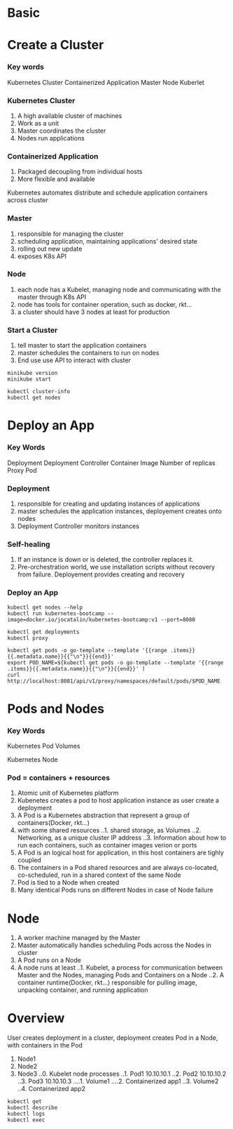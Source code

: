 Basic
===

# Create a Cluster

### Key words

Kubernetes Cluster
Containerized Application
Master
Node
Kuberlet

### Kubernetes Cluster
1. A high available cluster of machines
2. Work as a unit
3. Master coordinates the cluster
4. Nodes run applications

### Containerized Application 
1. Packaged decoupling from individual hosts
2. More flexible and available

Kubernetes automates distribute and schedule application containers across cluster

### Master
1. responsible for managing the cluster
2. scheduling application, maintaining applications' desired state
3. rolling out new update
4. exposes K8s API

### Node
1. each node has a Kubelet, managing node and communicating with the master through K8s API
2. node has tools for container operation, such as docker, rkt...
3. a cluster should have 3 nodes at least for production

### Start a Cluster
1. tell master to start the application containers
2. master schedules the containers to run on nodes
3. End use use API to interact with cluster

```
minikube version
minikube start

kubectl cluster-info
kubectl get nodes
```

# Deploy an App

### Key Words

Deployment
Deployment Controller
Container Image
Number of replicas
Proxy
Pod

### Deployment
1. responsible for creating and updating instances of applications
2. master schedules the application instances, deployement creates onto nodes
3. Deployment Controller monitors instances

### Self-healing
1. If an instance is down or is deleted, the controller replaces it.
2. Pre-orchestration world, we use installation scripts without recovery from failure. Deployement provides creating and recovery

### Deploy an App

```
kubectl get nodes --help
kubectl run kubernetes-bootcamp --image=docker.io/jocatalin/kubernetes-bootcamp:v1 --port=8080

kubectl get deployments
kubectl proxy

kubectl get pods -o go-template --template '{{range .items}}{{.metadata.name}}{{"\n"}}{{end}}'
export POD_NAME=${kubectl get pods -o go-template --template '{{range .items}}{{.metadata.name}}{{"\n"}}{{end}}' )
curl http://localhost:8081/api/v1/proxy/namespaces/default/pods/$POD_NAME
```

# Pods and Nodes

### Key Words

Kubernetes Pod
Volumes

Kubernetes Node


### Pod = containers + resources
1. Atomic unit of Kubernetes platform
1. Kubenetes creates a pod to host application instance as user create a deployment
2. A Pod is a Kubernetes abstraction that represent a group of containers(Docker, rkt...)
3. with some shared resources
..1. shared storage, as Volumes
..2. Networking, as a unique cluster IP address
..3. Information about how to run each containers, such as container images verion or ports
4. A Pod is an logical host for application, in this host containers are tighly coupled
5. The containers in a Pod shared resources and are always co-located, co-scheduled, run in a shared context of the same Node
6. Pod is tied to a Node when created
7. Many identical Pods runs on different Nodes in case of Node failure

# Node

1. A worker machine managed by the Master
2. Master automatically handles scheduling Pods across the Nodes in cluster
3. A Pod runs on a Node
4. A node runs at least
..1. Kubelet, a process for communication between Master and the Nodes, managing Pods and Containers on a Node
..2. A container runtime(Docker, rkt...) responsible for pulling image, unpacking container, and running application

# Overview

User creates deployment in a cluster,
deployment creates Pod in a Node,
with containers in the Pod

1. Node1
2. Node2
3. Node3
..0. Kubelet node processes
..1. Pod1 10.10.10.1
..2. Pod2 10.10.10.2
..3. Pod3 10.10.10.3
....1. Volume1
....2. Containerized app1
..3. Volume2
..4. Containerized app2

```
kubectl get
kubectl describe
kubectl logs
kubectl exec
```
